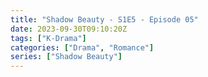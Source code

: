 ```yaml
---
title: "Shadow Beauty - S1E5 - Episode 05"
date: 2023-09-30T09:10:20Z
tags: ["K-Drama"]
categories: ["Drama", "Romance"]
series: ["Shadow Beauty"]
---
```



<mux-player stream-type="on-demand"
  src="https://kp3d-my.sharepoint.com/personal/ryoo_kp3d_onmicrosoft_com/_layouts/15/download.aspx?share=EcZwlUQE0RFNrm0aFogqYXIBeR8dUpPUUjk_2eh9BXdB0A" metadata-video-title="Shadow Beauty - S1E5 - Episode 05" prefer-playback="mse" controls>
  </mux-player>
  
  
  <script src="https://cdn.jsdelivr.net/npm/@mux/mux-player"></script>
  
 <script id="l75NXS026aj34s00q88iqM3iTTc01nntjg1weQhj7HBmJw" type="application/ld+json">
 {
  "@context": "https://schema.org/",
  "@type": "VideoObject",
  "name": "Shadow Beauty - S1E5 - Episode 05",
  "contentUrl": "https://stream.mux.com/l75NXS026aj34s00q88iqM3iTTc01nntjg1weQhj7HBmJw.m3u8",
  "thumbnailUrl": "https://www.themoviedb.org/t/p/original/4rETHRY7Auwz50x2uV16xfQIXiR.jpg?width=314&fit_mode=preserve&time=25",
  "uploadDate": "2023-09-30T09:10:20Z",
}

</script>
